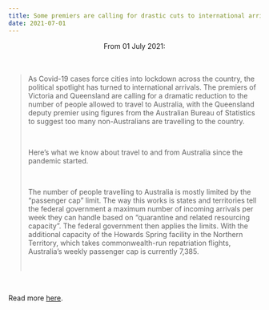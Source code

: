 ```yaml
---
title: Some premiers are calling for drastic cuts to international arrivals, so how many people are travelling to Australia, and why?
date: 2021-07-01
---
```


<center>From 01 July 2021:</center><br><br>

<blockquote><p>As Covid-19 cases force cities into lockdown across the country, the political spotlight has turned to international arrivals. The premiers of Victoria and Queensland are calling for a dramatic reduction to the number of people allowed to travel to Australia, with the Queensland deputy premier using figures from the Australian Bureau of Statistics to suggest too many non-Australians are travelling to the country.</p><br>

<p>Here’s what we know about travel to and from Australia since the pandemic started.</p><br>

<p>The number of people travelling to Australia is mostly limited by the “passenger cap” limit. The way this works is states and territories tell the federal government a maximum number of incoming arrivals per week they can handle based on “quarantine and related resourcing capacity”. The federal government then applies the limits. With the additional capacity of the Howards Spring facility in the Northern Territory, which takes commonwealth-run repatriation flights, Australia’s weekly passenger cap is currently 7,385.</p><br>

</blockquote><br>

<p>Read more <a href="https://www.theguardian.com/news/datablog/2021/jul/02/some-premiers-are-calling-for-drastic-cuts-to-international-arrivals-so-how-many-people-are-travelling-to-australia-and-why">here</a>.</p>
